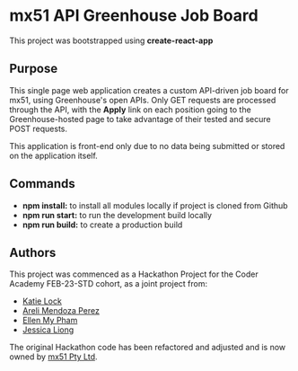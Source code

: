 # mx51 API Greenhouse Job Board

This project was bootstrapped using **create-react-app**

## Purpose
This single page web application creates a custom API-driven job board for mx51, using Greenhouse's open APIs. Only GET requests are processed through the API, with the **Apply** link on each position going to the Greenhouse-hosted page to take advantage of their tested and secure POST requests.

This application is front-end only due to no data being submitted or stored on the application itself.

## Commands
* **npm install:** to install all modules locally if project is cloned from Github
* **npm run start:** to run the development build locally
* **npm run build:** to create a production build

## Authors
This project was commenced as a Hackathon Project for the Coder Academy FEB-23-STD cohort, as a joint project from:
- [Katie Lock](https://github.com/katielock92)
- [Areli Mendoza Perez](https://github.com/arelimdz)
- [Ellen My Pham](https://github.com/ellenpham)
- [Jessica Liong](https://github.com/jessicacliong)

The original Hackathon code has been refactored and adjusted and is now owned by [mx51 Pty Ltd](https://mx51.com).